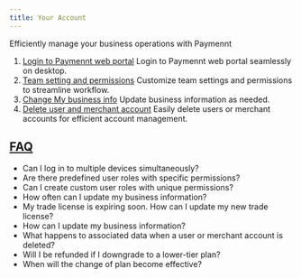 ```yaml
---
title: Your Account
---
```


Efficiently manage your business operations with Paymennt

1. [Login to Paymennt web portal](1-desktop-login.md)
Login to Paymennt web portal seamlessly on desktop.
2. [Team setting and permissions](2-team-settings/index.md)
Customize team settings and permissions to streamline workflow.
3. [Change My business info](3-business-information.md)
Update business information as needed.
4. [Delete user and merchant account](4-app-and-user-settings/2-user-settings.md)
Easily delete users or merchant accounts for efficient account management.

## [FAQ](6-faq.md)

* Can I log in to multiple devices simultaneously?
* Are there predefined user roles with specific permissions?
* Can I create custom user roles with unique permissions?
* How often can I update my business information?
* My trade license is expiring soon. How can I update my new trade license?
* How can I update my business information?
* What happens to associated data when a user or merchant account is deleted?
* Will I be refunded if I downgrade to a lower-tier plan?
* When will the change of plan become effective?
